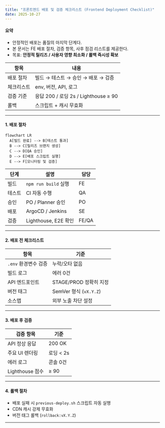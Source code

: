 ```yaml
---
title: "프론트엔드 배포 및 검증 체크리스트 (Frontend Deployment Checklist)"
date: 2025-10-27
---
```


#### 요약
- 안정적인 배포는 품질의 마지막 단계다.  
- 본 문서는 FE 배포 절차, 검증 항목, 사후 점검 리스트를 제공한다.  
- 목표: **안정적 릴리즈 / 사용자 영향 최소화 / 롤백 즉시성 확보**

| 항목    | 내용                               |
| ----- | -------------------------------- |
| 배포 절차 | 빌드 → 테스트 → 승인 → 배포 → 검증          |
| 체크리스트 | env, 버전, API, 로그                 |
| 검증 기준 | 응답 200 / 로딩 2s / Lighthouse ≥ 90 |
| 롤백    | 스크립트 + 캐시 무효화                    |


---

#### 1. 배포 절차

```mermaid
flowchart LR
  A[빌드 완료] --> B[테스트 통과]
  B --> C[릴리즈 브랜치 생성]
  C --> D[QA 승인]
  D --> E[배포 스크립트 실행]
  E --> F[모니터링 및 검증]
```

| 단계  | 설명                 | 담당    |
| --- | ------------------ | ----- |
| 빌드  | `npm run build` 실행 | FE    |
| 테스트 | CI 자동 수행           | QA    |
| 승인  | PO / Planner 승인    | PO    |
| 배포  | ArgoCD / Jenkins   | SE    |
| 검증  | Lighthouse, E2E 확인 | FE/QA |

---

#### 2. 배포 전 체크리스트

| 항목             | 기준                   |
| -------------- | -------------------- |
| `.env` 환경변수 검증 | 누락/오타 없음             |
| 빌드 로그          | 에러 0건                |
| API 엔드포인트      | STAGE/PROD 정확히 지정    |
| 버전 태그          | SemVer 형식 (`vX.Y.Z`) |
| 소스맵            | 외부 노출 차단 설정          |

---

#### 3. 배포 후 검증

| 검증 항목         | 기준      |
| ------------- | ------- |
| API 정상 응답     | 200 OK  |
| 주요 UI 렌더링     | 로딩 < 2s |
| 에러 로그         | 콘솔 0건   |
| Lighthouse 점수 | ≥ 90    |

---

#### 4. 롤백 절차

* 배포 실패 시 `previous-deploy.sh` 스크립트 자동 실행
* CDN 캐시 강제 무효화
* 버전 태그 롤백 (`rollback:vX.Y.Z`)

---
